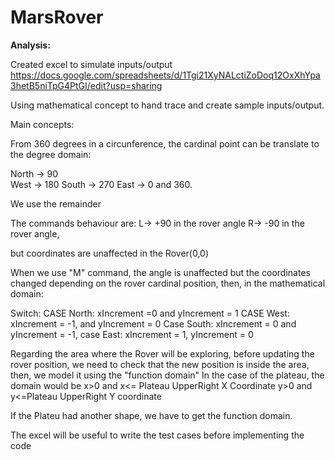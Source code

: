 # MarsRover

**Analysis:**

Created excel to simulate inputs/output
https://docs.google.com/spreadsheets/d/1Tgi21XyNALctiZoDoq12OxXhYpa3hetB5niTpG4PtGI/edit?usp=sharing

Using mathematical concept to hand trace and create sample inputs/output.

Main concepts:

From 360 degrees in a circunference, the cardinal point can be translate to the degree domain:

North -> 90  
West -> 180
South -> 270
East -> 0 and 360. 

We use the remainder 



The commands behaviour are:
L-> +90 in the rover angle
R-> -90 in the rover angle, 

but coordinates are unaffected  in the Rover(0,0)

When we use "M" command, the angle is unaffected but the coordinates changed depending on the rover cardinal position, 
then, in the mathematical domain:

Switch:
CASE North:  xIncrement =0 and yIncrement = 1
CASE West: xIncrement = -1, and yIncrement = 0
Case South: xIncrement = 0 and yIncrement = -1,
case East: xIncrement = 1, yIncrement = 0

Regarding the area where the Rover will be exploring, before updating the rover position, we need to check that the new position is inside 
the area, then, we model it using the "function domain"
In the case of the plateau, the domain would be x>0 and x<= Plateau UpperRight X Coordinate
y>0 and y<=Plateau UpperRight Y coordinate

If the Plateu had another shape, we have to get the function domain.

The excel will be useful to write the test cases before implementing the code





